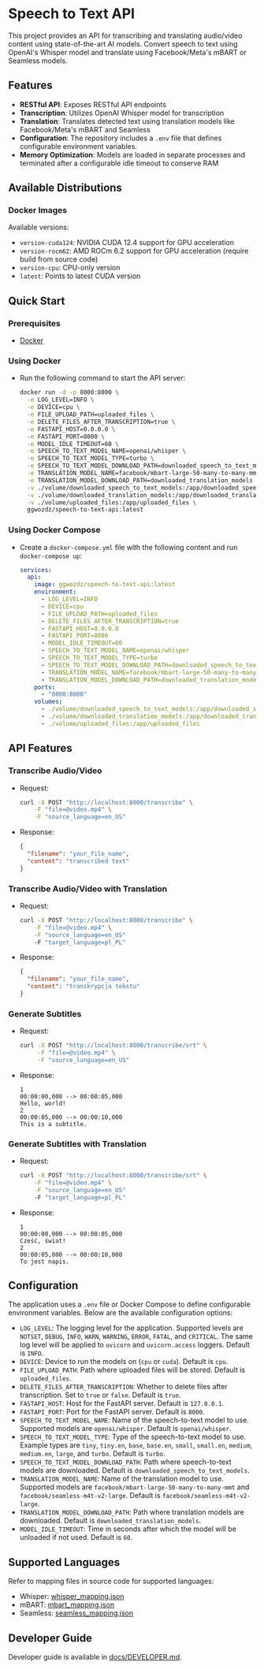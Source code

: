 # Speech to Text API

This project provides an API for transcribing and translating audio/video content using state-of-the-art AI models. Convert speech to text using OpenAI's Whisper model and translate using Facebook/Meta's mBART or Seamless models.

## Features

- **RESTful API**: Exposes RESTful API endpoints
- **Transcription**: Utilizes OpenAI Whisper model for transcription
- **Translation**: Translates detected text using translation models like Facebook/Meta's mBART and Seamless
- **Configuration**: The repository includes a `.env` file that defines configurable environment variables.
- **Memory Optimization**: Models are loaded in separate processes and terminated after a configurable idle timeout to conserve RAM

## Available Distributions

### Docker Images

Available versions:

- `version-cuda124`: NVIDIA CUDA 12.4 support for GPU acceleration
- `version-rocm62`: AMD ROCm 6.2 support for GPU acceleration (require build from source code)
- `version-cpu`: CPU-only version
- `latest`: Points to latest CUDA version

## Quick Start

### Prerequisites

- [Docker](https://www.docker.com/get-started/)

### Using Docker

- Run the following command to start the API server:

    ```bash
    docker run -d -p 8000:8000 \
      -e LOG_LEVEL=INFO \
      -e DEVICE=cpu \
      -e FILE_UPLOAD_PATH=uploaded_files \
      -e DELETE_FILES_AFTER_TRANSCRIPTION=true \
      -e FASTAPI_HOST=0.0.0.0 \
      -e FASTAPI_PORT=8000 \
      -e MODEL_IDLE_TIMEOUT=60 \
      -e SPEECH_TO_TEXT_MODEL_NAME=openai/whisper \
      -e SPEECH_TO_TEXT_MODEL_TYPE=turbo \
      -e SPEECH_TO_TEXT_MODEL_DOWNLOAD_PATH=downloaded_speech_to_text_models \
      -e TRANSLATION_MODEL_NAME=facebook/mbart-large-50-many-to-many-mmt \
      -e TRANSLATION_MODEL_DOWNLOAD_PATH=downloaded_translation_models \
      -v ./volume/downloaded_speech_to_text_models:/app/downloaded_speech_to_text_models \
      -v ./volume/downloaded_translation_models:/app/downloaded_translation_models \
      -v ./volume/uploaded_files:/app/uploaded_files \
      ggwozdz/speech-to-text-api:latest
    ```

### Using Docker Compose

- Create a `docker-compose.yml` file with the following content and run `docker-compose up`:

    ```yaml
    services:
      api:
        image: ggwozdz/speech-to-text-api:latest
        environment:
          - LOG_LEVEL=INFO
          - DEVICE=cpu
          - FILE_UPLOAD_PATH=uploaded_files
          - DELETE_FILES_AFTER_TRANSCRIPTION=true
          - FASTAPI_HOST=0.0.0.0
          - FASTAPI_PORT=8000
          - MODEL_IDLE_TIMEOUT=60
          - SPEECH_TO_TEXT_MODEL_NAME=openai/whisper
          - SPEECH_TO_TEXT_MODEL_TYPE=turbo
          - SPEECH_TO_TEXT_MODEL_DOWNLOAD_PATH=downloaded_speech_to_text_models
          - TRANSLATION_MODEL_NAME=facebook/mbart-large-50-many-to-many-mmt
          - TRANSLATION_MODEL_DOWNLOAD_PATH=downloaded_translation_models
        ports:
          - "8000:8000"
        volumes:
          - ./volume/downloaded_speech_to_text_models:/app/downloaded_speech_to_text_models
          - ./volume/downloaded_translation_models:/app/downloaded_translation_models
          - ./volume/uploaded_files:/app/uploaded_files
    ```

## API Features

### Transcribe Audio/Video

- Request:

    ```bash
    curl -X POST "http://localhost:8000/transcribe" \
        -F "file=@video.mp4" \
        -F "source_language=en_US"
    ```

- Response:

    ```json
    {
      "filename": "your_file_name",
      "content": "transcribed text"
    }
    ```

### Transcribe Audio/Video with Translation

- Request:

    ```bash
    curl -X POST "http://localhost:8000/transcribe" \
        -F "file=@video.mp4" \
        -F "source_language=en_US"
        -F "target_language=pl_PL"
    ```

- Response:

    ```json
    {
      "filename": "your_file_name",
      "content": "transkrypcja tekstu"
    }
    ```

### Generate Subtitles

- Request:

    ```bash
    curl -X POST "http://localhost:8000/transcribe/srt" \
         -F "file=@video.mp4" \
         -F "source_language=en_US"
    ```

- Response:

    ```plaintext
    1
    00:00:00,000 --> 00:00:05,000
    Hello, world!
    2
    00:00:05,000 --> 00:00:10,000
    This is a subtitle.
    ```

### Generate Subtitles with Translation

- Request:

    ```bash
    curl -X POST "http://localhost:8000/transcribe/srt" \
        -F "file=@video.mp4" \
        -F "source_language=en_US"
        -F "target_language=pl_PL"
    ```

- Response:

    ```plaintext
    1
    00:00:00,000 --> 00:00:05,000
    Cześć, świat!
    2
    00:00:05,000 --> 00:00:10,000
    To jest napis.
    ```

## Configuration

The application uses a `.env` file or Docker Compose to define configurable environment variables. Below are the available configuration options:

- `LOG_LEVEL`: The logging level for the application. Supported levels are `NOTSET`, `DEBUG`, `INFO`, `WARN`, `WARNING`, `ERROR`, `FATAL`, and `CRITICAL`. The same log level will be applied to `uvicorn` and `uvicorn.access` loggers. Default is `INFO`.
- `DEVICE`: Device to run the models on (`cpu` or `cuda`). Default is `cpu`.
- `FILE_UPLOAD_PATH`: Path where uploaded files will be stored. Default is `uploaded_files`.
- `DELETE_FILES_AFTER_TRANSCRIPTION`: Whether to delete files after transcription. Set to `true` or `false`. Default is `true`.
- `FASTAPI_HOST`: Host for the FastAPI server. Default is `127.0.0.1`.
- `FASTAPI_PORT`: Port for the FastAPI server. Default is `8000`.
- `SPEECH_TO_TEXT_MODEL_NAME`: Name of the speech-to-text model to use. Supported models are `openai/whisper`. Default is `openai/whisper`.
- `SPEECH_TO_TEXT_MODEL_TYPE`: Type of the speech-to-text model to use. Example types are `tiny`, `tiny.en`, `base`, `base.en`, `small`, `small.en`, `medium`, `medium.en`, `large`, and `turbo`. Default is `turbo`.
- `SPEECH_TO_TEXT_MODEL_DOWNLOAD_PATH`: Path where speech-to-text models are downloaded. Default is `downloaded_speech_to_text_models`.
- `TRANSLATION_MODEL_NAME`: Name of the translation model to use. Supported models are `facebook/mbart-large-50-many-to-many-mmt` and `facebook/seamless-m4t-v2-large`. Default is `facebook/seamless-m4t-v2-large`.
- `TRANSLATION_MODEL_DOWNLOAD_PATH`: Path where translation models are downloaded. Default is `downloaded_translation_models`.
- `MODEL_IDLE_TIMEOUT`: Time in seconds after which the model will be unloaded if not used. Default is `60`.

## Supported Languages

Refer to mapping files in source code for supported languages:

- Whisper: [whisper_mapping.json](https://github.com/ggwozdz90/speech-to-text-api/blob/main/src/assets/mappings/whisper_mapping.json)
- mBART: [mbart_mapping.json](https://github.com/ggwozdz90/speech-to-text-api/blob/main/src/assets/mappings/mbart_mapping.json)
- Seamless: [seamless_mapping.json](https://github.com/ggwozdz90/speech-to-text-api/blob/main/src/assets/mappings/seamless_mapping.json)

## Developer Guide

Developer guide is available in [docs/DEVELOPER.md](https://github.com/ggwozdz90/speech-to-text-api/blob/main/docs/DEVELOPER.md).
